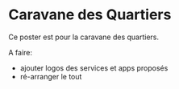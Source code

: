 # Caravane des Quartiers

Ce poster est pour la caravane des quartiers.

A faire:

- ajouter logos des services et apps proposés
- ré-arranger le tout
